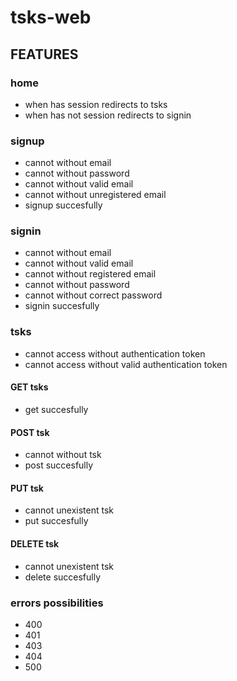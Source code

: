 # tsks-web

## FEATURES

### home

- when has session redirects to tsks
- when has not session redirects to signin

### signup

- cannot without email
- cannot without password
- cannot without valid email
- cannot without unregistered email
- signup succesfully

### signin

- cannot without email
- cannot without valid email
- cannot without registered email
- cannot without password
- cannot without correct password
- signin succesfully

### tsks

- cannot access without authentication token
- cannot access without valid authentication token

#### GET tsks

- get succesfully

#### POST tsk

- cannot without tsk
- post succesfully

#### PUT tsk

- cannot unexistent tsk
- put succesfully

#### DELETE tsk

- cannot unexistent tsk
- delete succesfully

### errors possibilities

- 400
- 401
- 403
- 404
- 500